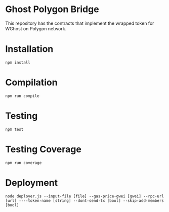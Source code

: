 # Ghost Polygon Bridge
This repository has the contracts that implement the wrapped token for WGhost on Polygon network.

# Installation

    npm install

# Compilation

    npm run compile

# Testing

    npm test

# Testing Coverage

    npm run coverage

# Deployment

    node deployer.js --input-file [file] --gas-price-gwei [gwei] --rpc-url [url] ----token-name [string] --dont-send-tx [bool] --skip-add-members [bool]
